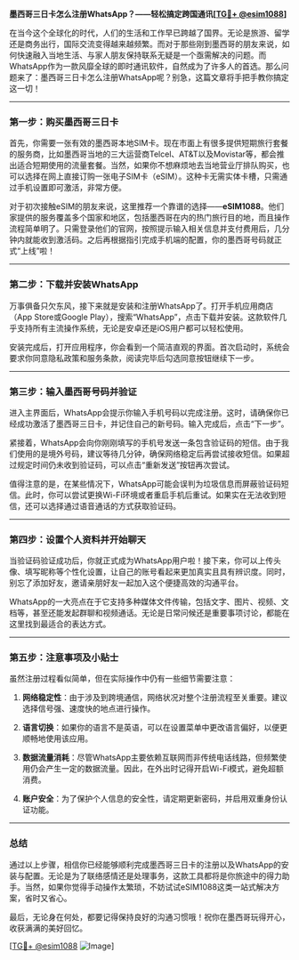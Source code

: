 **墨西哥三日卡怎么注册WhatsApp？——轻松搞定跨国通讯[[TG💪+ @esim1088](https://t.me/s/esim1088)]**

在当今这个全球化的时代，人们的生活和工作早已跨越了国界。无论是旅游、留学还是商务出行，国际交流变得越来越频繁。而对于那些刚到墨西哥的朋友来说，如何快速融入当地生活、与家人朋友保持联系无疑是一个亟需解决的问题。而WhatsApp作为一款风靡全球的即时通讯软件，自然成为了许多人的首选。那么问题来了：墨西哥三日卡怎么注册WhatsApp呢？别急，这篇文章将手把手教你搞定这一切！

---

### **第一步：购买墨西哥三日卡**

首先，你需要一张有效的墨西哥本地SIM卡。现在市面上有很多提供短期旅行套餐的服务商，比如墨西哥当地的三大运营商Telcel、AT&T以及Movistar等，都会推出适合短期使用的流量套餐。当然，如果你不想麻烦地去当地营业厅排队购买，也可以选择在网上直接订购一张电子SIM卡（eSIM）。这种卡无需实体卡槽，只需通过手机设置即可激活，非常方便。

对于初次接触eSIM的朋友来说，这里推荐一个靠谱的选择——**eSIM1088**。他们家提供的服务覆盖多个国家和地区，包括墨西哥在内的热门旅行目的地，而且操作流程简单明了。只需登录他们的官网，按照提示输入相关信息并支付费用后，几分钟内就能收到激活码。之后再根据指引完成手机端的配置，你的墨西哥号码就正式“上线”啦！

---

### **第二步：下载并安装WhatsApp**

万事俱备只欠东风，接下来就是安装和注册WhatsApp了。打开手机应用商店（App Store或Google Play），搜索“WhatsApp”，点击下载并安装。这款软件几乎支持所有主流操作系统，无论是安卓还是iOS用户都可以轻松使用。

安装完成后，打开应用程序，你会看到一个简洁直观的界面。首次启动时，系统会要求你同意隐私政策和服务条款，阅读完毕后勾选同意按钮继续下一步。

---

### **第三步：输入墨西哥号码并验证**

进入主界面后，WhatsApp会提示你输入手机号码以完成注册。这时，请确保你已经成功激活了墨西哥三日卡，并记住自己的新号码。输入完成后，点击“下一步”。

紧接着，WhatsApp会向你刚刚填写的手机号发送一条包含验证码的短信。由于我们使用的是境外号码，建议等待几分钟，确保网络稳定后再尝试接收短信。如果超过规定时间仍未收到验证码，可以点击“重新发送”按钮再次尝试。

值得注意的是，在某些情况下，WhatsApp可能会误判为垃圾信息而屏蔽验证码短信。此时，你可以尝试更换Wi-Fi环境或者重启手机后重试。如果实在无法收到短信，还可以选择通过语音通话的方式获取验证码。

---

### **第四步：设置个人资料并开始聊天**

当验证码验证成功后，你就正式成为WhatsApp用户啦！接下来，你可以上传头像、填写昵称等个性化设置，让自己的账号看起来更加真实且具有辨识度。同时，别忘了添加好友，邀请亲朋好友一起加入这个便捷高效的沟通平台。

WhatsApp的一大亮点在于它支持多种媒体文件传输，包括文字、图片、视频、文档等，甚至还能发起群聊和视频通话。无论是日常问候还是重要事项讨论，都能在这里找到最适合的表达方式。

---

### **第五步：注意事项及小贴士**

虽然注册过程看似简单，但在实际操作中仍有一些细节需要注意：

1. **网络稳定性**：由于涉及到跨境通信，网络状况对整个注册流程至关重要。建议选择信号强、速度快的地点进行操作。
   
2. **语言切换**：如果你的语言不是英语，可以在设置菜单中更改语言偏好，以便更顺畅地使用该应用。

3. **数据流量消耗**：尽管WhatsApp主要依赖互联网而非传统电话线路，但频繁使用仍会产生一定的数据流量。因此，在外出时记得开启Wi-Fi模式，避免超额消费。

4. **账户安全**：为了保护个人信息的安全性，请定期更新密码，并启用双重身份认证功能。

---

### **总结**

通过以上步骤，相信你已经能够顺利完成墨西哥三日卡的注册以及WhatsApp的安装与配置。无论是为了联络感情还是处理事务，这款工具都将是你旅途中的得力助手。当然，如果你觉得手动操作太繁琐，不妨试试eSIM1088这类一站式解决方案，省时又省心。

最后，无论身在何处，都要记得保持良好的沟通习惯哦！祝你在墨西哥玩得开心，收获满满的美好回忆。

[[TG💪+ @esim1088](https://t.me/s/esim1088) ![Image](https://i.postimg.cc/4NQfJmqS/Snipaste-2025-05-13-00-14-12.png)]